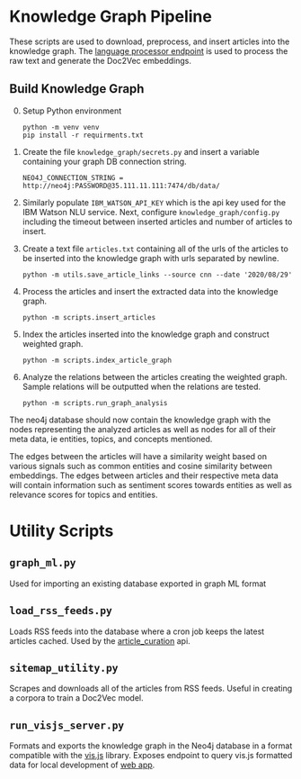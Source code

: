 # Knowledge Graph Pipeline

These scripts are used to download, preprocess, and insert articles into the knowledge graph. The [language processor endpoint](https://github.com/mrkarezina/graph-recommendation-api) is used to process the raw text and generate the Doc2Vec embeddings.


## Build Knowledge Graph
0. Setup Python environment
    ```
    python -m venv venv
    pip install -r requirments.txt
    ```

1. Create the file `knowledge_graph/secrets.py` and insert a variable containing your graph DB connection string.
    ```
    NEO4J_CONNECTION_STRING = http://neo4j:PASSWORD@35.111.11.111:7474/db/data/
    ```

2. Similarly populate `IBM_WATSON_API_KEY` which is the api key used for the IBM Watson NLU service. Next, configure `knowledge_graph/config.py` including the timeout between inserted articles and number of articles to insert.

3. Create a text file `articles.txt` containing all of the urls of the articles to be inserted into the knowledge graph with urls separated by newline.
    ```
    python -m utils.save_article_links --source cnn --date '2020/08/29'
    ```

4. Process the articles and insert the extracted data into
the knowledge graph.
    ```
    python -m scripts.insert_articles
    ```
5. Index the articles inserted into the knowledge graph and construct weighted graph.
    ```
    python -m scripts.index_article_graph
    ```
6. Analyze the relations between the articles creating the weighted graph. Sample relations will be outputted when the relations are tested.
    ```
    python -m scripts.run_graph_analysis
    ```

The neo4j database should now contain the knowledge graph with the nodes representing the analyzed articles as well as nodes for all of their meta data, ie entities, topics, and concepts mentioned.

The edges between the articles will have a similarity weight based on various signals such as common entities and cosine similarity between embeddings. The edges between articles and their respective meta data will contain information such as sentiment scores
towards entities as well as relevance scores for topics and entities.


# Utility Scripts

## `graph_ml.py`
Used for importing an existing database exported in graph ML format


## `load_rss_feeds.py`
Loads RSS feeds into the database where a cron job keeps the latest articles cached. Used by the [article_curation](https://github.com/mrkarezina/content-recommendation-api) api.


## `sitemap_utility.py`
Scrapes and downloads all of the articles from RSS feeds. Useful in creating a corpora to train a Doc2Vec model.

## `run_visjs_server.py`
Formats and exports the knowledge graph in the Neo4j database in a format compatible with the [vis.js](https://visjs.org/) library. Exposes endpoint to query vis.js formatted data for local development of [web app](https://graphs.markoarezina.com/).


